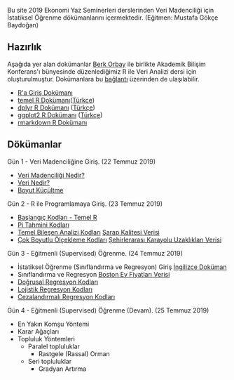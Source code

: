 Bu site 2019 Ekonomi Yaz Seminerleri derslerinden Veri Madenciliği için İstatiksel Öğrenme dökümanlarını içermektedir. (Eğitmen: Mustafa Gökçe Baydoğan)
## Hazırlık

Aşağıda yer alan dokümanlar [Berk Orbay](http://berkorbay.me/) ile birlikte Akademik Bilişim Konferans'ı bünyesinde düzenlediğimiz R ile Veri Analizi dersi için oluşturulmuştur. Dokümanlara bu [bağlantı](https://r338.github.io/ab-2018/) üzerinden de ulaşılabilir.
+ [R'a Giriş Dokümanı](dokumanlar/RHizliGiris.pdf)
+ [temel R Dokümanı](http://github.com/rstudio/cheatsheets/raw/master/base-r.pdf)([Türkçe](https://github.com/rstudio/cheatsheets/raw/master/translations/turkish/baseR_translate_tr.pdf))
+ [dplyr R Dokümanı](https://github.com/rstudio/cheatsheets/raw/master/data-transformation.pdf) ([Türkçe](dokumanlar/DataTransformationCheatSheet_Turkish.pdf))
+ [ggplot2 R Dokümanı](https://github.com/rstudio/cheatsheets/raw/master/data-visualization-2.1.pdf) ([Türkçe](https://github.com/rstudio/cheatsheets/raw/master/translations/turkish/ggplot2_2.0_Turkish.pdf))
+ [rmarkdown R Dokümanı](https://github.com/rstudio/cheatsheets/raw/master/rmarkdown-2.0.pdf)

## Dökümanlar

Gün 1 - Veri Madenciliğine Giriş. (22 Temmuz 2019)

+ [Veri Madenciliği Nedir?](dokumanlar/ders_notlari/VeriMadenciliği.pdf)
+ [Veri Nedir?](dokumanlar/ders_notlari/VeriNedir.pdf)
+ [Boyut Küçültme](dokumanlar/ders_notlari/VeriKüçültme.pdf)

Gün 2 - R ile Programlamaya Giriş. (23 Temmuz 2019)

+ [Başlangıç Kodları - Temel R](kodlar/baslangic.r)
+ [Pi Tahmini Kodları](kodlar/pi_tahmini.r)
+ [Temel Bileşen Analizi Kodları](kodlar/temel_bilesen_analizi.r) [Şarap Kalitesi Verisi](veriler/winequality-white.csv)
+ [Çok Boyutlu Ölçekleme Kodları](kodlar/mds_analiz.r) [Şehirlerarası Karayolu Uzaklıkları Verisi](veriler/InClass_MDS_distance_city.csv)

Gün 3 - Eğitmenli (Supervised) Öğrenme. (24 Temmuz 2019)

+ İstatiksel Öğrenme (Sınıflandırma ve Regresyon) Giriş [İngilizce Doküman](dokumanlar/ders_notlari/istatiksel_ogrenme_ingilizce.pdf)
+ Sınıflandırma ve Regresyon [Boston Ev Fiyatları Verisi](veriler/Housing_Data.zip)
+ [Doğrusal Regresyon Kodları](kodlar/dogrusal_regresyon.r)
+ [Lojistik Regresyon Kodları](kodlar/lojistik_regresyon.r) 
+ [Cezalandırmalı Regresyon Kodları](kodlar/cezalandirmali_regresyon.r) 

Gün 4 - Eğitmenli (Supervised) Öğrenme (Devam). (25 Temmuz 2019)
+ En Yakın Komşu Yöntemi
+ Karar Ağaçları
+ Topluluk Yöntemleri
	+ Paralel topluluklar
		+ Rastgele (Rassal) Orman
	+ Seri topluluklar
		+ Gradyan Artırma